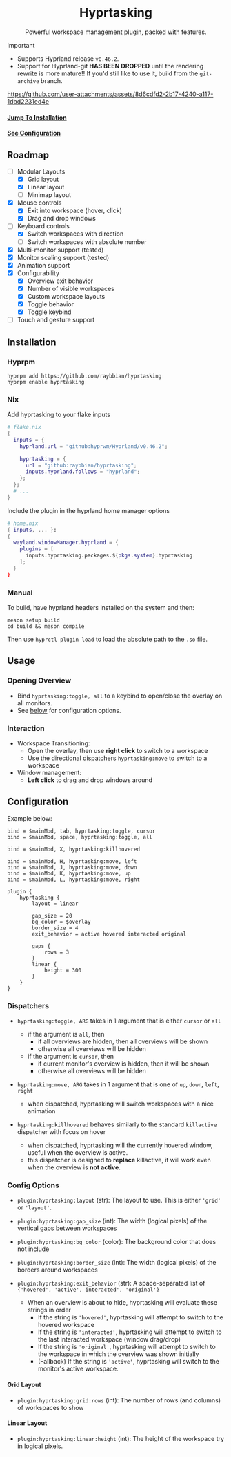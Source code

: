 <div align="center">
  <h1>Hyprtasking</h1>
  <p>Powerful workspace management plugin, packed with features.</p>
</div>

> [!Important]
> - Supports Hyprland release `v0.46.2`.
> - Support for Hyprland-git **HAS BEEN DROPPED** until the rendering rewrite is more mature!! If you'd still like to use it, build from the `git-archive` branch.

https://github.com/user-attachments/assets/8d6cdfd2-2b17-4240-a117-1dbd2231ed4e

#### [Jump To Installation](#Installation)

#### [See Configuration](#Configuration)

## Roadmap

- [ ] Modular Layouts
    - [x] Grid layout
    - [x] Linear layout
    - [ ] Minimap layout
- [x] Mouse controls
    - [x] Exit into workspace (hover, click)
    - [x] Drag and drop windows
- [ ] Keyboard controls
    - [x] Switch workspaces with direction
    - [ ] Switch workspaces with absolute number
- [x] Multi-monitor support (tested)
- [x] Monitor scaling support (tested)
- [x] Animation support
- [x] Configurability
    - [x] Overview exit behavior
    - [x] Number of visible workspaces
    - [x] Custom workspace layouts
    - [x] Toggle behavior
    - [x] Toggle keybind
- [ ] Touch and gesture support
    
## Installation

### Hyprpm

```
hyprpm add https://github.com/raybbian/hyprtasking
hyprpm enable hyprtasking
```

### Nix

Add hyprtasking to your flake inputs
```nix
# flake.nix
{
  inputs = {
    hyprland.url = "github:hyprwm/Hyprland/v0.46.2";

    hyprtasking = {
      url = "github:raybbian/hyprtasking";
      inputs.hyprland.follows = "hyprland";
    };
  };
  # ...
}

```

Include the plugin in the hyprland home manager options

```nix
# home.nix
{ inputs, ... }:
{
  wayland.windowManager.hyprland = {
    plugins = [
      inputs.hyprtasking.packages.${pkgs.system}.hyprtasking
    ];
  }
}
```

### Manual

To build, have hyprland headers installed on the system and then:

```
meson setup build
cd build && meson compile
```

Then use `hyprctl plugin load` to load the absolute path to the `.so` file.

## Usage

### Opening Overview

- Bind `hyprtasking:toggle, all` to a keybind to open/close the overlay on all monitors. 
- See [below](#Configuration) for configuration options.

### Interaction

- Workspace Transitioning:
    - Open the overlay, then use **right click** to switch to a workspace
    - Use the directional dispatchers `hyprtasking:move` to switch to a workspace
- Window management:
    - **Left click** to drag and drop windows around

## Configuration

Example below:

```
bind = $mainMod, tab, hyprtasking:toggle, cursor
bind = $mainMod, space, hyprtasking:toggle, all

bind = $mainMod, X, hyprtasking:killhovered

bind = $mainMod, H, hyprtasking:move, left
bind = $mainMod, J, hyprtasking:move, down
bind = $mainMod, K, hyprtasking:move, up
bind = $mainMod, L, hyprtasking:move, right

plugin {
    hyprtasking {
        layout = linear

        gap_size = 20
        bg_color = $overlay
        border_size = 4
        exit_behavior = active hovered interacted original

        gaps {
            rows = 3
        }
        linear {
            height = 300
        }
    }
}
```

### Dispatchers

- `hyprtasking:toggle, ARG` takes in 1 argument that is either `cursor` or `all`
    - if the argument is `all`, then
        - if all overviews are hidden, then all overviews will be shown
        - otherwise all overviews will be hidden
    - if the argument is `cursor`, then
        - if current monitor's overview is hidden, then it will be shown
        - otherwise all overviews will be hidden

- `hyprtasking:move, ARG` takes in 1 argument that is one of `up`, `down`, `left`, `right`
    - when dispatched, hyprtasking will switch workspaces with a nice animation

- `hyprtasking:killhovered` behaves similarly to the standard `killactive` dispatcher with focus on hover
    - when dispatched, hyprtasking will the currently hovered window, useful when the overview is active.
    - this dispatcher is designed to **replace** killactive, it will work even when the overview is **not active**.

### Config Options

- `plugin:hyprtasking:layout` (str): The layout to use. This is either `'grid'` or `'layout'`.

- `plugin:hyprtasking:gap_size` (int): The width (logical pixels) of the vertical gaps between workspaces

- `plugin:hyprtasking:bg_color` (color): The background color that does not include 

- `plugin:hyprtasking:border_size` (int): The width (logical pixels) of the borders around workspaces

- `plugin:hyprtasking:exit_behavior` (str): A space-separated list of `{'hovered', 'active', interacted', 'original'}`
    - When an overview is about to hide, hyprtasking will evaluate these strings in order
        - If the string is `'hovered'`, hyprtasking will attempt to switch to the hovered workspace
        - If the string is `'interacted'`, hyprtasking will attempt to switch to the last interacted workspace (window drag/drop)
        - If the string is `'original'`, hyprtasking will attempt to switch to the workspace in which the overview was shown initially
        - (Fallback) If the string is `'active'`, hyprtasking will switch to the monitor's active workspace.

#### Grid Layout

- `plugin:hyprtasking:grid:rows` (int): The number of rows (and columns) of workspaces to show

#### Linear Layout

- `plugin:hyprtasking:linear:height` (int): The height of the workspace try in logical pixels.
